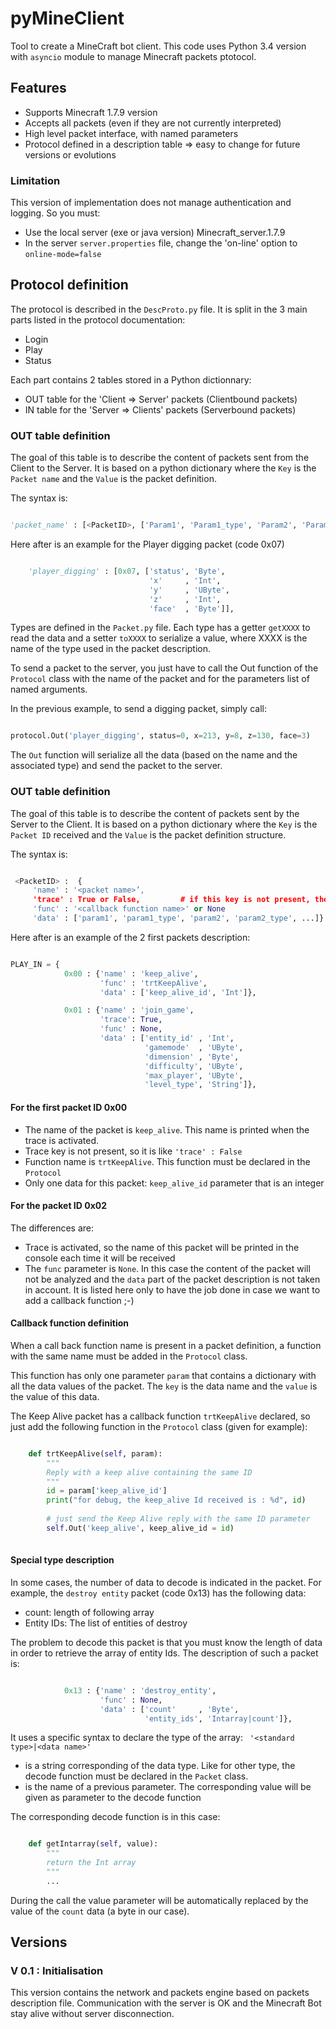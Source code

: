 pyMineClient
============


Tool to create a MineCraft bot client. 
This code uses Python 3.4 version with `asyncio` module to manage Minecraft packets ptotocol.

## Features

* Supports Minecraft 1.7.9 version
* Accepts all packets (even if they are not currently interpreted)
* High level packet interface, with named parameters
* Protocol defined in a description table => easy to change for future versions or evolutions


### Limitation

This version of implementation does not manage authentication and logging. So you must:
* Use the local server (exe or java version) Minecraft_server.1.7.9
* In the server `server.properties` file, change the 'on-line' option to `online-mode=false` 

## Protocol definition

The protocol is described in the `DescProto.py` file. It is split in the 3 main parts listed in the protocol documentation:
* Login
* Play
* Status 

Each part contains 2 tables stored in a Python dictionnary:
* OUT table for the 'Client => Server' packets (Clientbound packets)
* IN table for the 'Server => Clients' packets (Serverbound packets)

### OUT table definition

The goal of this table is to describe the content of packets sent from the Client to the Server. It is based on a python dictionary where the `Key` is the `Packet name` and the `Value` is the packet definition.

The syntax is:
```python 

'packet_name' : [<PacketID>, ['Param1', 'Param1_type', 'Param2', 'Param2_type', ...]]

```

Here after is an example for the Player digging packet (code 0x07)
```python

	'player_digging' : [0x07, ['status', 'Byte',
	                           'x'     , 'Int',
	                           'y'     , 'UByte',
	                           'z'     , 'Int',
	                           'face'  , 'Byte']],
```

Types are defined in the `Packet.py` file. Each type has a getter `getXXXX` to read the data and a setter `toXXXX` to serialize a value, where XXXX is the name of the type used in the packet description.

To send a packet to the server, you just have to call the Out function of the `Protocol` class with the name of the packet and for the parameters list of named arguments.

In the previous example, to send a digging packet, simply call:

```python

protocol.Out('player_digging', status=0, x=213, y=8, z=130, face=3)

```
 The `Out` function will serialize all the data (based on the name and the associated type) and send the packet to the server. 


### OUT table definition

The goal of this table is to describe the content of packets sent by the Server to the Client. It is based on a python dictionary where the `Key` is the `Packet ID` received and the `Value` is the packet definition structure.

The syntax is:
```python 

 <PacketID> :  {
     'name' : '<packet name>’,
     'trace' : True or False,         # if this key is not present, then trace = False
     'func' : '<callback function name>' or None
     'data' : ['param1', 'param1_type', 'param2', 'param2_type', ...]}

```

Here after is an example of the 2 first packets description:
```python

PLAY_IN = {
            0x00 : {'name' : 'keep_alive',
                    'func' : 'trtKeepAlive',
                    'data' : ['keep_alive_id', 'Int']},

            0x01 : {'name' : 'join_game',
                    'trace': True,
                    'func' : None,
                    'data' : ['entity_id' , 'Int',
                              'gamemode'  , 'UByte',
                              'dimension' , 'Byte',
                              'difficulty', 'UByte',
                              'max_player', 'UByte',
                              'level_type', 'String']},
```

#### For the first packet ID 0x00
* The name of the packet is `keep_alive`. This name is printed when the trace is activated. 
* Trace key is not present, so it is like `'trace' : False`
* Function name is `trtKeepAlive`. This function must be declared in the `Protocol` 
* Only one data for this packet: `keep_alive_id` parameter that is an integer 

#### For the packet ID 0x02
The differences are:
* Trace is activated, so the name of this packet will be printed in the console each time it will be received
* The `func` parameter is `None`. In this case the content of the packet will not be analyzed and the `data` part of the packet description is not taken in account. It is listed here only to have the job done in case we want to add a callback function ;-)

#### Callback function definition
When a call back function name is present in a packet definition, a function with the same name must be added in the `Protocol` class.

This function has only one parameter `param` that contains a dictionary with all the data values of the packet. The `key` is the data name and the `value` is the value of this data.

The Keep Alive packet has a callback function `trtKeepAlive` declared, so just add the following function in the `Protocol` class (given for example):

```python

    def trtKeepAlive(self, param):
        """
        Reply with a keep alive containing the same ID
        """
        id = param['keep_alive_id']
        print("for debug, the keep_alive Id received is : %d", id)
        
        # just send the Keep Alive reply with the same ID parameter
        self.Out('keep_alive', keep_alive_id = id)
        
```

#### Special type description
In some cases, the number of data to decode is indicated in the packet. For example, the `destroy entity` packet (code 0x13) has the following data:
* count: length of following array
* Entity IDs: The list of entities of destroy

The problem to decode this packet is that you must know the length of data in order to retrieve the array of entity Ids.
The description of such a packet is:

```python

            0x13 : {'name' : 'destroy_entity',
                    'func' : None,
                    'data' : ['count'     , 'Byte',
                              'entity_ids', 'Intarray|count']},

```
 It uses a specific syntax to declare the type of the array:
` '<standard type>|<data name>'`

* <standard type> is a string corresponding of the data type. Like for other type, the decode function must be declared in the `Packet` class.
* <data name> is the name of a previous parameter. The corresponding value will be given as parameter to the decode function

The corresponding decode function is in this case:

```python

    def getIntarray(self, value):
        """
        return the Int array
        """
        ... 
```
During the call the value parameter will be automatically replaced by the value of the `count` data (a byte in our case).


## Versions

### V 0.1 : Initialisation
This version contains the network and packets engine based on packets description file.
Communication with the server is OK and the Minecraft Bot stay alive without server disconnection.

